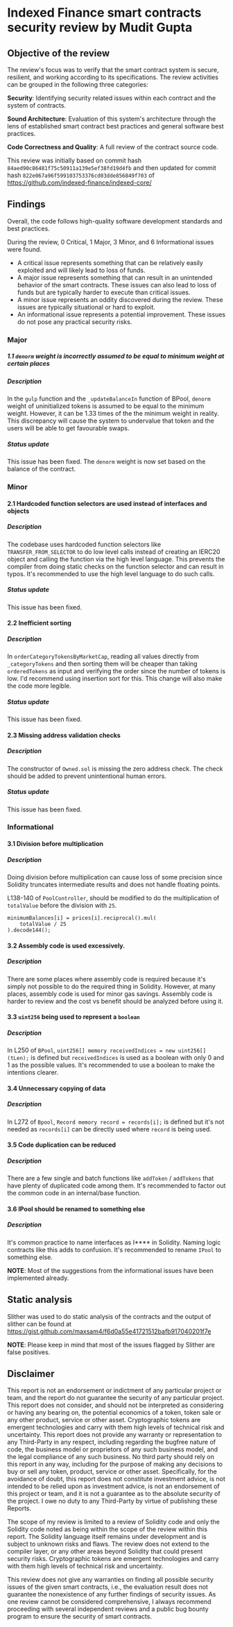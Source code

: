 # Indexed Finance smart contracts security review by Mudit Gupta

## Objective of the review

The review's focus was to verify that the smart contract system is secure, resilient, and working according to its specifications. The review activities can be grouped in the following three categories:

**Security**: Identifying security related issues within each contract and the system of contracts.

**Sound Architecture**: Evaluation of this system's architecture through the lens of established smart contract best practices and general software best practices.

**Code Correctness and Quality**: A full review of the contract source code.

This review was initially based on commit hash `84aed90c86481f75c50911a139e5ef38fd19d4fb` and then updated for commit hash `822e067a96f599103753376cd03dde856849f703` of <https://github.com/indexed-finance/indexed-core/>

## Findings

Overall, the code follows high-quality software development standards and best practices.

During the review, 0 Critical, 1 Major, 3 Minor, and 6 Informational issues were found.

- A critical issue represents something that can be relatively easily exploited and will likely lead to loss of funds.
- A major issue represents something that can result in an unintended behavior of the smart contracts. These issues can also lead to loss of funds but are typically harder to execute than critical issues.
- A minor issue represents an oddity discovered during the review. These issues are typically situational or hard to exploit.
- An informational issue represents a potential improvement. These issues do not pose any practical security risks.

### Major

##### 1.1 `denorm` weight is incorrectly assumed to be equal to minimum weight at certain places

##### Description

In the `gulp` function and the `_updateBalanceIn` function of BPool, `denorm` weight of uninitialized tokens is assumed to be equal to the minimum weight. However, it can be 1.33 times of the the minimum weight in reality. This discrepancy will cause the system to undervalue that token and the users will be able to get favourable swaps.

##### Status update

This issue has been fixed. The `denorm` weight is now set based on the balance of the contract.

### Minor

#### 2.1 Hardcoded function selectors are used instead of interfaces and objects

##### Description

The codebase uses hardcoded function selectors like `TRANSFER_FROM_SELECTOR` to do low level calls instead of creating an IERC20 object and calling the function via the high level language. This prevents the compiler from doing static checks on the function selector and can result in typos. It's recommended to use the high level language to do such calls.

##### Status update

This issue has been fixed.

#### 2.2 Inefficient sorting

##### Description

In `orderCategoryTokensByMarketCap`, reading all values directly from `_categoryTokens` and then sorting them will be cheaper than taking `orderedTokens` as input and verifying the order since the number of tokens is low. I'd recommend using insertion sort for this. This change will also make the code more legible.

##### Status update

This issue has been fixed.

#### 2.3 Missing address validation checks

##### Description

The constructor of `Owned.sol` is missing the zero address check. The check should be added to prevent unintentional human errors.

##### Status update

This issue has been fixed.

### Informational

#### 3.1 Division before multiplication

##### Description

Doing division before multiplication can cause loss of some precision since Solidity truncates intermediate results and does not handle floating points.

L138-140 of `PoolController`, should be modified to do the multiplication of `totalValue` before the division with `25`.

```
minimumBalances[i] = prices[i].reciprocal().mul(
    totalValue / 25
).decode144();
```

#### 3.2 Assembly code is used excessively.

##### Description

There are some places where assembly code is required because it's simply not possible to do the required thing in Solidity. However, at many places, assembly code is used for minor gas savings. Assembly code is harder to review and the cost vs benefit should be analyzed before using it.

#### 3.3 `uint256` being used to represent a `boolean`

##### Description

In L250 of `BPool`, `uint256[] memory receivedIndices = new uint256[](tLen);` is defined but `receivedIndices` is used as a boolean with only 0 and 1 as the possible values. It's recommended to use a boolean to make the intentions clearer.

#### 3.4 Unnecessary copying of data

##### Description

In L272 of `Bpool`, `Record memory record = records[i];` is defined but it's not needed as `records[i]` can be directly used where `record` is being used.

#### 3.5 Code duplication can be reduced

##### Description

There are a few single and batch functions like `addToken` / `addTokens` that have plenty of duplicated code among them. It's recommended to factor out the common code in an internal/base function.

#### 3.6 IPool should be renamed to something else

##### Description

It's common practice to name interfaces as I**** in Solidity. Naming logic contracts like this adds to confusion. It's recommended to rename `IPool` to something else.

**NOTE**: Most of the suggestions from the informational issues have been implemented already.

## Static analysis

Slither was used to do static analysis of the contracts and the output of slither can be found at <https://gist.github.com/maxsam4/f6d0a55e41721512bafb917040201f7e>

**NOTE**: Please keep in mind that most of the issues flagged by Slither are false positives.

## Disclaimer

This report is not an endorsement or indictment of any particular project or team, and the report do not guarantee the security of any particular project. This report does not consider, and should not be interpreted as considering or having any bearing on, the potential economics of a token, token sale or any other product, service or other asset. Cryptographic tokens are emergent technologies and carry with them high levels of technical risk and uncertainty. This report does not provide any warranty or representation to any Third-Party in any respect, including regarding the bugfree nature of code, the business model or proprietors of any such business model, and the legal compliance of any such business. No third party should rely on this report in any way, including for the purpose of making any decisions to buy or sell any token, product, service or other asset. Specifically, for the avoidance of doubt, this report does not constitute investment advice, is not intended to be relied upon as investment advice, is not an endorsement of this project or team, and it is not a guarantee as to the absolute security of the project. I owe no duty to any Third-Party by virtue of publishing these Reports.

The scope of my review is limited to a review of Solidity code and only the Solidity code noted as being within the scope of the review within this report. The Solidity language itself remains under development and is subject to unknown risks and flaws. The review does not extend to the compiler layer, or any other areas beyond Solidity that could present security risks. Cryptographic tokens are emergent technologies and carry with them high levels of technical risk and uncertainty.

This review does not give any warranties on finding all possible security issues of the given smart contracts, i.e., the evaluation result does not guarantee the nonexistence of any further findings of security issues. As one review cannot be considered comprehensive, I always recommend proceeding with several independent reviews and a public bug bounty program to ensure the security of smart contracts.
